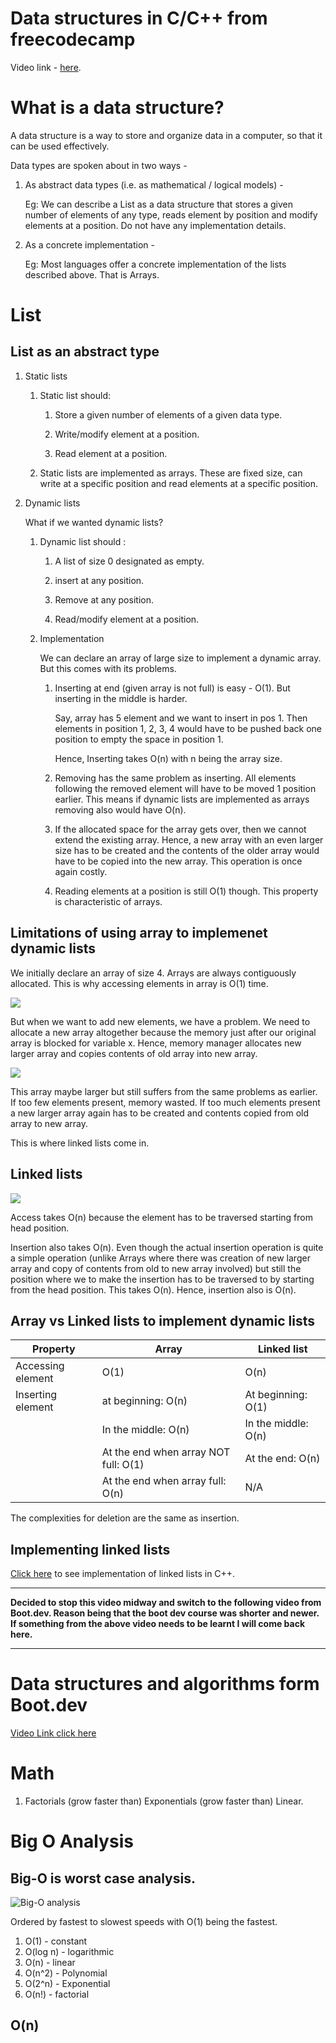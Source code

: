 # Data structures in C/C++ from freecodecamp

Video link - [here](https://youtu.be/B31LgI4Y4DQ?si=oa6n955r3aYjZmtW). 

# What is a data structure?
A data structure is a way to store and organize data in a computer, so that it can be used effectively. 

Data types are spoken about in two ways - 

1. As abstract data types (i.e. as mathematical / logical models) - 

    Eg: We can describe a List as a data structure that stores a given number of elements of any type, reads element by position and modify elements at a position. Do not have any implementation details. 

1. As a concrete implementation - 

    Eg: Most languages offer a concrete implementation of the lists described above. That is Arrays. 

# List 

## List as an abstract type

1. Static lists

    1. Static list should: 

        1. Store a given number of elements of a given data type. 

        1. Write/modify element at a position. 

        1. Read element at a position. 

    1. Static lists are implemented as arrays. These are fixed size, can write at a specific position and read elements at a specific position. 

1. Dynamic lists

    What if we wanted dynamic lists?

    1. Dynamic list should : 

        1. A list of size 0 designated as empty. 

        1. insert at any position. 

        1. Remove at any position. 

        1. Read/modify element at a position. 
    
    1. Implementation

        We can declare an array of large size to implement a dynamic array. But this comes with its problems. 

        1. Inserting at end (given array is not full) is easy - O(1). But inserting in the middle is harder. 

            Say, array has 5 element and we want to insert in pos 1. Then elements in position 1, 2, 3, 4 would have to be pushed back one position to empty the space in position 1. 

            Hence, Inserting takes O(n) with n being the array size. 

        1. Removing has the same problem as inserting. All elements following the removed element will have to be moved 1 position earlier. This means if dynamic lists are implemented as arrays removing also would have O(n).

        1. If the allocated space for the array gets over, then we cannot extend the existing array. Hence, a new array with an even larger size has to be created and the contents of the older array would have to be copied into the new array. This operation is once again costly. 

        1. Reading elements at a position is still O(1) though. This property is characteristic of arrays. 

## Limitations of using array to implemenet dynamic lists

We initially declare an array of size 4. Arrays are always contiguously allocated. This is why accessing elements in array is O(1) time. 

![](/data_structures_in_cpp/images/1_array_impl_of_dynamic_list.png)

But when we want to add new elements, we have a problem. We need to allocate a new array altogether because the memory just after our original array is blocked for variable x. Hence, memory manager allocates new larger array and copies contents of old array into new array. 

![](/data_structures_in_cpp/images/2_reallocating_array.png)

This array maybe larger but still suffers from the same problems as earlier. If too few elements present, memory wasted. If too much elements present a new larger array again has to be created and contents copied from old array to new array. 

This is where linked lists come in. 

## Linked lists

![](/data_structures_in_cpp/images/3_linked_list_intro.png)

Access takes O(n) because the element has to be traversed starting from head position. 

Insertion also takes O(n). Even though the actual insertion operation is quite a simple operation (unlike Arrays where there was creation of new larger array and copy of contents from old to new array involved) but still the position where we to make the insertion has to be traversed to by starting from the head position. This takes O(n). Hence, insertion also is O(n).

## Array vs Linked lists to implement dynamic lists

|Property|Array|Linked list|
|-|-|-|
|Accessing element|O(1)|O(n)|
|Inserting element| at beginning: O(n) | At beginning: O(1) |
|  | In the middle: O(n) | In the middle: O(n) |
|  | At the end when array NOT full: O(1) | At the end: O(n) |
|  | At the end when array full: O(n) | N/A |

The complexities for deletion are the same as insertion. 

## Implementing linked lists

[Click here](/data_structures_in_cpp/code/linked_list_implementation/1_linked_list_implementation.cpp)  to see implementation of linked lists in C++.

---

**Decided to stop this video midway and switch to the following video from Boot.dev. Reason being that the boot dev course was shorter and newer. If something from the above video needs to be learnt I will come back here.**

---

# Data structures and algorithms form Boot.dev

[Video Link click here](https://youtu.be/DMeD8trbj6A?si=I9h2cXmH2vmIg9jI)

# Math

1. Factorials (grow faster than) Exponentials (grow faster than) Linear.

# Big O Analysis

## Big-O is worst case analysis. 

![Big-O analysis](/data_structures_in_cpp/images/4_bigo.jpg)

Ordered by fastest to slowest speeds with O(1) being the fastest.

1. O(1) - constant
1. O(log n) - logarithmic
1. O(n) - linear
1. O(n^2) - Polynomial
1. O(2^n) - Exponential
1. O(n!) - factorial

## O(n)



